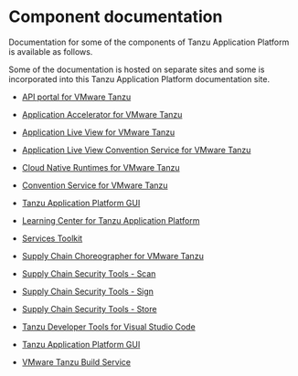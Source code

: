 # Component documentation

Documentation for some of the components of Tanzu Application Platform is
available as follows.

Some of the documentation is hosted on separate sites and some is incorporated
into this Tanzu Application Platform documentation site.

+ [API portal for VMware Tanzu](https://docs.pivotal.io/api-portal)

+ [Application Accelerator for VMware Tanzu](https://docs.vmware.com/en/Application-Accelerator-for-VMware-Tanzu/index.html)

+ [Application Live View for VMware Tanzu](https://docs.vmware.com/en/Application-Live-View-for-VMware-Tanzu/1.0/docs/GUID-index.html)

+ [Application Live View Convention Service for VMware Tanzu](https://docs.vmware.com/en/Application-Live-View-for-VMware-Tanzu/1.0/docs/GUID-convention-server.html)

+ [Cloud Native Runtimes for VMware Tanzu](https://docs.vmware.com/en/Cloud-Native-Runtimes-for-VMware-Tanzu/1.1/tanzu-cloud-native-runtimes/GUID-cnr-overview.html)

+ [Convention Service for VMware Tanzu](convention-service/about.md)

+ [Tanzu Application Platform GUI](tap-gui/about.md)

+ [Learning Center for Tanzu Application Platform](learning-center/about.md)

+ [Services Toolkit](https://docs.vmware.com/en/Services-Toolkit-for-VMware-Tanzu-Application-Platform/0.5/svc-tlk/GUID-overview.html)

+ [Supply Chain Choreographer for VMware Tanzu](scc/about.html)

+ [Supply Chain Security Tools - Scan](scst-scan/overview.md)

+ [Supply Chain Security Tools - Sign](scst-sign/overview.md)

+ [Supply Chain Security Tools - Store](scst-store/overview.md)

+ [Tanzu Developer Tools for Visual Studio Code](vscode-extension/about.md)

+ [Tanzu Application Platform GUI](tap-gui/about.md)

+ [VMware Tanzu Build Service](https://docs.vmware.com/en/VMware-Tanzu-Build-Service/index.html)
